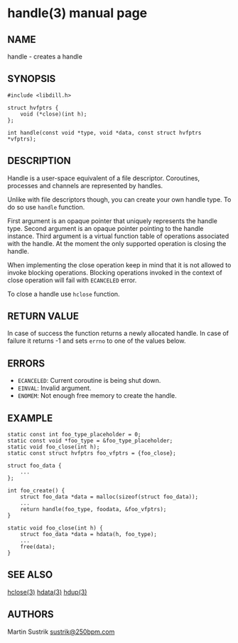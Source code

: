 # handle(3) manual page

## NAME

handle - creates a handle

## SYNOPSIS

```
#include <libdill.h>

struct hvfptrs {
    void (*close)(int h);
};

int handle(const void *type, void *data, const struct hvfptrs *vfptrs);
```

## DESCRIPTION

Handle is a user-space equivalent of a file descriptor. Coroutines, processes and channels are represented by handles.

Unlike with file descriptors though, you can create your own handle type. To do so use `handle` function.

First argument is an opaque pointer that uniquely represents the handle type. Second argument is an opaque pointer pointing to the handle instance. Third argument is a virtual function table of operations associated with the handle. At the moment the only supported operation is closing the handle.

When implementing the close operation keep in mind that it is not allowed to invoke blocking operations. Blocking operations invoked in the context of close operation will fail with `ECANCELED` error.

To close a handle use `hclose` function.

## RETURN VALUE

In case of success the function returns a newly allocated handle. In case of failure it returns -1 and sets `errno` to one of the values below.

## ERRORS

* `ECANCELED`: Current coroutine is being shut down.
* `EINVAL`: Invalid argument.
* `ENOMEM`: Not enough free memory to create the handle.

## EXAMPLE

```
static const int foo_type_placeholder = 0;
static const void *foo_type = &foo_type_placeholder;
static void foo_close(int h);
static const struct hvfptrs foo_vfptrs = {foo_close};

struct foo_data {
    ...
};

int foo_create() {
    struct foo_data *data = malloc(sizeof(struct foo_data));
    ...
    return handle(foo_type, foodata, &foo_vfptrs);
}

static void foo_close(int h) {
    struct foo_data *data = hdata(h, foo_type);
    ...
    free(data);
}
```

## SEE ALSO

[hclose(3)](hclose.html)
[hdata(3)](hdata.html)
[hdup(3)](hdup.html)

## AUTHORS

Martin Sustrik <sustrik@250bpm.com>

